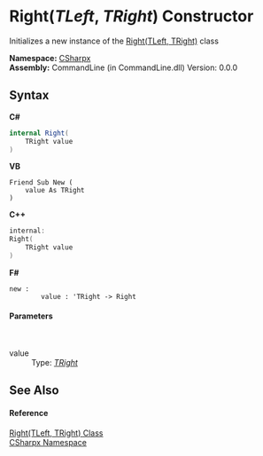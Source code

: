 # Right(*TLeft*, *TRight*) Constructor 
 

Initializes a new instance of the <a href="T_CSharpx_Right_2">Right(TLeft, TRight)</a> class

**Namespace:**&nbsp;<a href="N_CSharpx">CSharpx</a><br />**Assembly:**&nbsp;CommandLine (in CommandLine.dll) Version: 0.0.0

## Syntax

**C#**<br />
``` C#
internal Right(
	TRight value
)
```

**VB**<br />
``` VB
Friend Sub New ( 
	value As TRight
)
```

**C++**<br />
``` C++
internal:
Right(
	TRight value
)
```

**F#**<br />
``` F#
new : 
        value : 'TRight -> Right
```


#### Parameters
&nbsp;<dl><dt>value</dt><dd>Type: <a href="T_CSharpx_Right_2">*TRight*</a><br /></dd></dl>

## See Also


#### Reference
<a href="T_CSharpx_Right_2">Right(TLeft, TRight) Class</a><br /><a href="N_CSharpx">CSharpx Namespace</a><br />